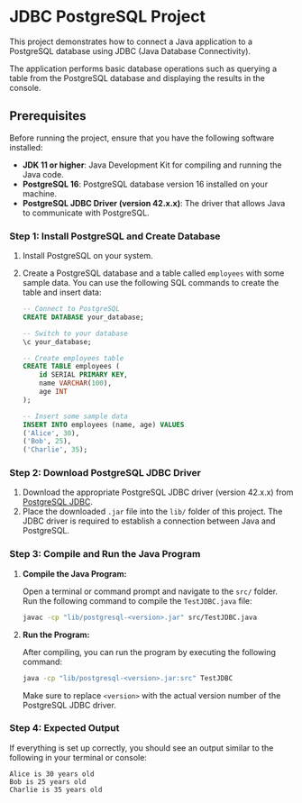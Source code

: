 
# JDBC PostgreSQL Project

This project demonstrates how to connect a Java application to a PostgreSQL database using JDBC (Java Database Connectivity). 

The application performs basic database operations such as querying a table from the PostgreSQL database and displaying the results in the console.

## Prerequisites

Before running the project, ensure that you have the following software installed:

- **JDK 11 or higher**: Java Development Kit for compiling and running the Java code.
- **PostgreSQL 16**: PostgreSQL database version 16 installed on your machine.
- **PostgreSQL JDBC Driver (version 42.x.x)**: The driver that allows Java to communicate with PostgreSQL.

### Step 1: Install PostgreSQL and Create Database

1. Install PostgreSQL on your system.
2. Create a PostgreSQL database and a table called `employees` with some sample data. You can use the following SQL commands to create the table and insert data:

   ```sql
   -- Connect to PostgreSQL
   CREATE DATABASE your_database;

   -- Switch to your database
   \c your_database;

   -- Create employees table
   CREATE TABLE employees (
       id SERIAL PRIMARY KEY,
       name VARCHAR(100),
       age INT
   );

   -- Insert some sample data
   INSERT INTO employees (name, age) VALUES 
   ('Alice', 30),
   ('Bob', 25),
   ('Charlie', 35);
   ```

### Step 2: Download PostgreSQL JDBC Driver

1. Download the appropriate PostgreSQL JDBC driver (version 42.x.x) from [PostgreSQL JDBC](https://jdbc.postgresql.org/download.html).
2. Place the downloaded `.jar` file into the `lib/` folder of this project. The JDBC driver is required to establish a connection between Java and PostgreSQL.

### Step 3: Compile and Run the Java Program

1. **Compile the Java Program:**

   Open a terminal or command prompt and navigate to the `src/` folder. Run the following command to compile the `TestJDBC.java` file:
   
   ```bash
   javac -cp "lib/postgresql-<version>.jar" src/TestJDBC.java
   ```

2. **Run the Program:**

   After compiling, you can run the program by executing the following command:
   
   ```bash
   java -cp "lib/postgresql-<version>.jar:src" TestJDBC
   ```

   Make sure to replace `<version>` with the actual version number of the PostgreSQL JDBC driver.

### Step 4: Expected Output

If everything is set up correctly, you should see an output similar to the following in your terminal or console:

```
Alice is 30 years old
Bob is 25 years old
Charlie is 35 years old
```
